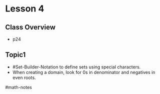 # Lesson 4
## Class Overview
- p24

## Topic1
- #Set-Builder-Notation to define sets using special characters.
- When creating a domain, look for 0s in denominator and negatives in even roots.

#math-notes